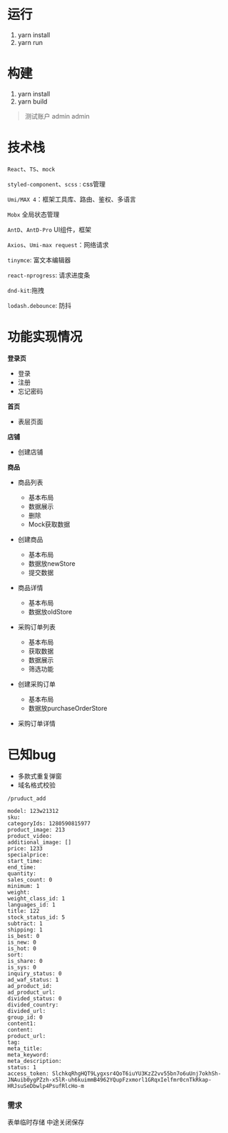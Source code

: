# 运行
1. yarn install
2. yarn run

# 构建

1. yarn install
2. yarn build

> 测试账户 
> admin 
> admin

# 技术栈


`React`、`TS`、`mock`

`styled-component`、`scss` : css管理

`Umi/MAX 4`：框架工具库、路由、鉴权、多语言

`Mobx` 全局状态管理

`AntD`、`AntD-Pro` UI组件，框架

`Axios`、`Umi-max request`：网络请求

`tinymce`: 富文本编辑器

`react-nprogress`: 请求进度条

`dnd-kit`:拖拽

`lodash.debounce`: 防抖


# 功能实现情况

**登录页**

- 登录
- 注册
- 忘记密码

**首页**

- 表层页面

**店铺**

- 创建店铺


**商品**

- 商品列表
    - 基本布局
    - 数据展示
    - 删除
    - Mock获取数据

- 创建商品
    - 基本布局
    - 数据放newStore
    - 提交数据

- 商品详情
    - 基本布局
    - 数据放oldStore

- 采购订单列表
    - 基本布局
    - 获取数据
    - 数据展示
    - 筛选功能

- 创建采购订单
    - 基本布局
    - 数据放purchaseOrderStore

- 采购订单详情

# 已知bug

- 多款式重复弹窗
- 域名格式校验
<!-- - access 过期处理 -->


```
/pruduct_add 

model: 123w21312
sku: 
categoryIds: 1280590815977
product_image: 213
product_video: 
additional_image: []
price: 1233
specialprice: 
start_time: 
end_time: 
quantity: 
sales_count: 0
minimum: 1
weight: 
weight_class_id: 1
languages_id: 1
title: 122
stock_status_id: 5
subtract: 1
shipping: 1
is_best: 0
is_new: 0
is_hot: 0
sort: 
is_share: 0
is_sys: 0
inquiry_status: 0
ad_waf_status: 1
ad_product_id: 
ad_product_url: 
divided_status: 0
divided_country: 
divided_url:   
group_id: 0
content1: 
content: 
product_url: 
tag: 
meta_title: 
meta_keyword: 
meta_description: 
status: 1
access_token: SlchkqRhgHQT9Lygxsr4QoT6iuYU3KzZ2vv55bn7o6uUnj7okhSh-JNAuib0ygPZzh-x5lR-uh6kuimmB4962YQupFzxmorl1GRqxIelfmr0cnTkRkap-HRJsuSeDbwlp4PsufRlcHo-m

```

### 需求

表单临时存储
中途关闭保存